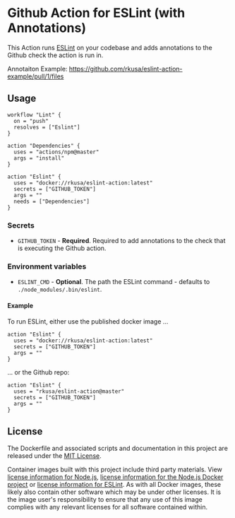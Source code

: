 # Github Action for ESLint (with Annotations)

This Action runs [ESLint](https://github.com/eslint/eslint) on your codebase and adds annotations to the Github check the action is run in.

Annotaiton Example: https://github.com/rkusa/eslint-action-example/pull/1/files

## Usage

```hcl
workflow "Lint" {
  on = "push"
  resolves = ["Eslint"]
}

action "Dependencies" {
  uses = "actions/npm@master"
  args = "install"
}

action "Eslint" {
  uses = "docker://rkusa/eslint-action:latest"
  secrets = ["GITHUB_TOKEN"]
  args = ""
  needs = ["Dependencies"]
}
```

### Secrets

* `GITHUB_TOKEN` - **Required**. Required to add annotations to the check that is executing the Github action.

### Environment variables

* `ESLINT_CMD` - **Optional**. The path the ESLint command - defaults to `./node_modules/.bin/eslint`.

#### Example

To run ESLint, either use the published docker image ...

```hcl
action "Eslint" {
  uses = "docker://rkusa/eslint-action:latest"
  secrets = ["GITHUB_TOKEN"]
  args = ""
}
```

... or the Github repo:

```hcl
action "Eslint" {
  uses = "rkusa/eslint-action@master"
  secrets = ["GITHUB_TOKEN"]
  args = ""
}
```

## License

The Dockerfile and associated scripts and documentation in this project are released under the [MIT License](LICENSE).

Container images built with this project include third party materials. View [license information for Node.js](https://github.com/nodejs/node/blob/master/LICENSE), [license information for the Node.js Docker project](https://github.com/nodejs/docker-node/blob/master/LICENSE) or [license information for ESLint](https://github.com/eslint/eslint/blob/master/LICENSE). As with all Docker images, these likely also contain other software which may be under other licenses. It is the image user's responsibility to ensure that any use of this image complies with any relevant licenses for all software contained within.